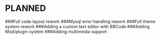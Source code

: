 PLANNED
==============

###Full code layout rework
###Mysql error handling rework
###Full theme system rework
###Adding a custom text editor with BBCode
###Adding Mod/plugin system
###Adding multimedia support
